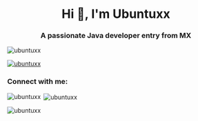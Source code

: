 <h1 align="center">Hi 👋, I'm Ubuntuxx</h1>
<h3 align="center">A passionate Java developer entry from MX</h3>

<p align="left"> <img src="https://komarev.com/ghpvc/?username=ubuntuxx&label=Profile%20views&color=0e75b6&style=flat" alt="ubuntuxx" /> </p>

<p align="left"> <a href="https://github.com/ryo-ma/github-profile-trophy"><img src="https://github-profile-trophy.vercel.app/?username=ubuntuxx" alt="ubuntuxx" /></a> </p>

<h3 align="left">Connect with me:</h3>
<p align="left">
</p>

<p><img align="left" src="https://github-readme-stats.vercel.app/api/top-langs?username=ubuntuxx&show_icons=true&locale=en&layout=compact" alt="ubuntuxx" /></p>

<p>&nbsp;<img align="center" src="https://github-readme-stats.vercel.app/api?username=ubuntuxx&show_icons=true&locale=en" alt="ubuntuxx" /></p>

<p><img align="center" src="https://github-readme-streak-stats.herokuapp.com/?user=ubuntuxx&" alt="ubuntuxx" /></p>


